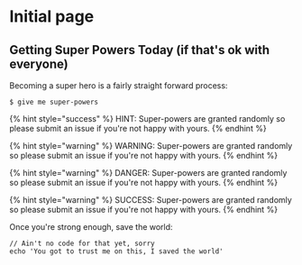 # Initial page

## Getting Super Powers Today \(if that's ok with everyone\)

Becoming a super hero is a fairly straight forward process:

```text
$ give me super-powers
```

{% hint style="success" %}
HINT: Super-powers are granted randomly so please submit an issue if you're not happy with yours.
{% endhint %}

{% hint style="warning" %}
WARNING: Super-powers are granted randomly so please submit an issue if you're not happy with yours.
{% endhint %}

{% hint style="warning" %}
DANGER: Super-powers are granted randomly so please submit an issue if you're not happy with yours.
{% endhint %}

{% hint style="warning" %}
SUCCESS: Super-powers are granted randomly so please submit an issue if you're not happy with yours.
{% endhint %}

Once you're strong enough, save the world:

```text
// Ain't no code for that yet, sorry
echo 'You got to trust me on this, I saved the world'
```


